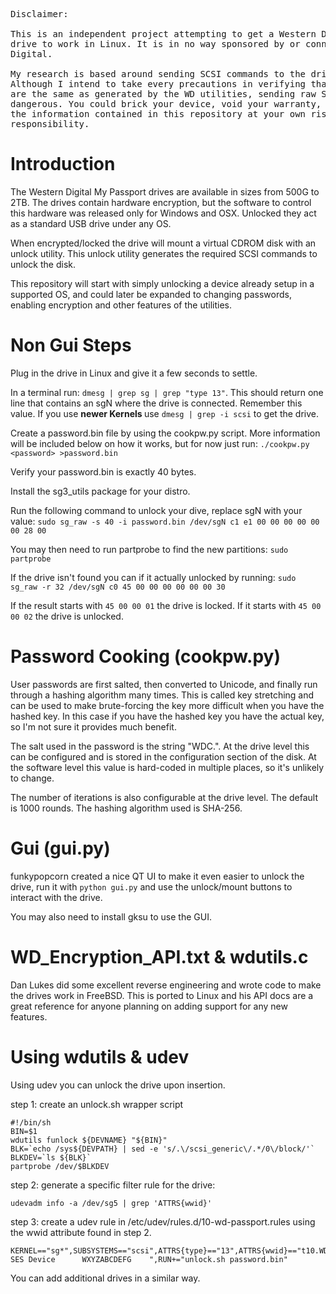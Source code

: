 <pre>
Disclaimer:

This is an independent project attempting to get a Western Digital My Passport
drive to work in Linux. It is in no way sponsored by or connected with Western
Digital.

My research is based around sending SCSI commands to the drive to unlock it.
Although I intend to take every precautions in verifying that the commands sent
are the same as generated by the WD utilities, sending raw SCSI commands can be
dangerous. You could brick your device, void your warranty, or worse. Use any of
the information contained in this repository at your own risk, I accept no
responsibility.
</pre>

Introduction
==
The Western Digital My Passport drives are available in sizes
from 500G to 2TB.  The drives contain hardware encryption, but the software to
control this hardware was released only for Windows and OSX. Unlocked they
act as a standard USB drive under any OS. 

When encrypted/locked the drive will mount a virtual CDROM disk with an unlock
utility.  This unlock utility generates the required SCSI commands to unlock the
disk.

This repository will start with simply unlocking a device already setup in a
supported OS, and could later be expanded to changing passwords, enabling
encryption and other features of the utilities.

Non Gui Steps
==

Plug in the drive in Linux and give it a few seconds to settle. 

In a terminal run: ```dmesg | grep sg | grep "type 13"```. This should return
one line that contains an sgN where the drive is connected. Remember this value.
If you use <b> newer Kernels </b> use ```dmesg | grep -i scsi``` to get the drive.

Create a password.bin file by using the cookpw.py script. More information
will be included below on how it works, but for now just run:
```./cookpw.py <password> >password.bin```

Verify your password.bin is exactly 40 bytes.

Install the sg3_utils package for your distro.

Run the following command to unlock your dive, replace sgN with your value:
```sudo sg_raw -s 40 -i password.bin /dev/sgN c1 e1 00 00 00 00 00 00 28 00```

You may then need to run partprobe to find the new partitions:
```sudo partprobe```

If the drive isn't found you can if it actually unlocked by running:
```sudo sg_raw -r 32 /dev/sgN c0 45 00 00 00 00 00 00 30```

If the result starts with ```45 00 00 01``` the drive is locked. If it starts
with ```45 00 00 02``` the drive is unlocked.

Password Cooking (cookpw.py)
==
User passwords are first salted, then converted to Unicode, and finally run
through a hashing algorithm many times. This is called key stretching and can be
used to make brute-forcing the key more difficult when you have the hashed key.
In this case if you have the hashed key you have the actual key, so I'm not sure
it provides much benefit.

The salt used in the password is the string "WDC.". At the drive level this can
be configured and is stored in the configuration section of the disk. At the
software level this value is hard-coded in multiple places, so it's unlikely to
change.

The number of iterations is also configurable at the drive level. The default is
1000 rounds. The hashing algorithm used is SHA-256.

Gui (gui.py)
==
funkypopcorn created a nice QT UI to make it even easier to unlock the drive,
run it with ```python gui.py``` and use the unlock/mount buttons to interact
with the drive.

You may also need to install gksu to use the GUI.

WD_Encryption_API.txt & wdutils.c
==
Dan Lukes did some excellent reverse engineering and wrote code to make the
drives work in FreeBSD. This is ported to Linux and his API docs are
a great reference for anyone planning on adding support for any new features.

Using wdutils & udev
==
Using udev you can unlock the drive upon insertion.

step 1: create an unlock.sh wrapper script

```
#!/bin/sh
BIN=$1
wdutils funlock ${DEVNAME} "${BIN}"
BLK=`echo /sys${DEVPATH} | sed -e 's/.\/scsi_generic\/.*/0\/block/'`
BLKDEV=`ls ${BLK}`
partprobe /dev/$BLKDEV
```

step 2: generate a specific filter rule for the drive:

```
udevadm info -a /dev/sg5 | grep 'ATTRS{wwid}'
``` 

step 3: create a udev rule in /etc/udev/rules.d/10-wd-passport.rules using the
        wwid attribute found in step 2.

```
KERNEL=="sg*",SUBSYSTEMS=="scsi",ATTRS{type}=="13",ATTRS{wwid}=="t10.WD      SES Device      WXYZABCDEFG    ",RUN+="unlock.sh password.bin"
```

You can add additional drives in a similar way.
